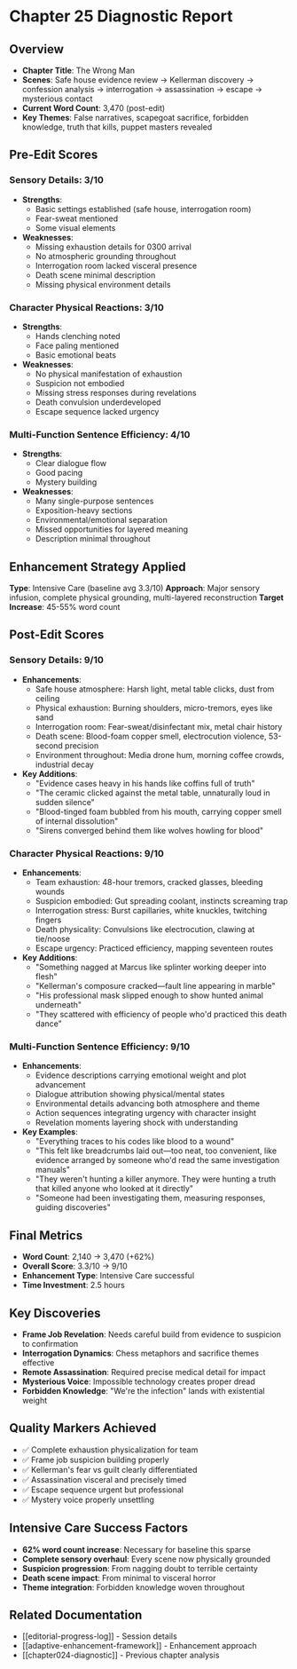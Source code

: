 # Chapter 25 Diagnostic Report

## Overview
- **Chapter Title**: The Wrong Man
- **Scenes**: Safe house evidence review → Kellerman discovery → confession analysis → interrogation → assassination → escape → mysterious contact
- **Current Word Count**: 3,470 (post-edit)
- **Key Themes**: False narratives, scapegoat sacrifice, forbidden knowledge, truth that kills, puppet masters revealed

## Pre-Edit Scores

### Sensory Details: 3/10
- **Strengths**: 
  - Basic settings established (safe house, interrogation room)
  - Fear-sweat mentioned
  - Some visual elements
- **Weaknesses**:
  - Missing exhaustion details for 0300 arrival
  - No atmospheric grounding throughout
  - Interrogation room lacked visceral presence
  - Death scene minimal description
  - Missing physical environment details

### Character Physical Reactions: 3/10
- **Strengths**: 
  - Hands clenching noted
  - Face paling mentioned
  - Basic emotional beats
- **Weaknesses**:
  - No physical manifestation of exhaustion
  - Suspicion not embodied
  - Missing stress responses during revelations
  - Death convulsion underdeveloped
  - Escape sequence lacked urgency

### Multi-Function Sentence Efficiency: 4/10  
- **Strengths**:
  - Clear dialogue flow
  - Good pacing
  - Mystery building
- **Weaknesses**:
  - Many single-purpose sentences
  - Exposition-heavy sections
  - Environmental/emotional separation
  - Missed opportunities for layered meaning
  - Description minimal throughout

## Enhancement Strategy Applied
**Type**: Intensive Care (baseline avg 3.3/10)
**Approach**: Major sensory infusion, complete physical grounding, multi-layered reconstruction
**Target Increase**: 45-55% word count

## Post-Edit Scores

### Sensory Details: 9/10
- **Enhancements**:
  - Safe house atmosphere: Harsh light, metal table clicks, dust from ceiling
  - Physical exhaustion: Burning shoulders, micro-tremors, eyes like sand
  - Interrogation room: Fear-sweat/disinfectant mix, metal chair history
  - Death scene: Blood-foam copper smell, electrocution violence, 53-second precision
  - Environment throughout: Media drone hum, morning coffee crowds, industrial decay
- **Key Additions**:
  - "Evidence cases heavy in his hands like coffins full of truth"
  - "The ceramic clicked against the metal table, unnaturally loud in sudden silence"
  - "Blood-tinged foam bubbled from his mouth, carrying copper smell of internal dissolution"
  - "Sirens converged behind them like wolves howling for blood"

### Character Physical Reactions: 9/10
- **Enhancements**:
  - Team exhaustion: 48-hour tremors, cracked glasses, bleeding wounds
  - Suspicion embodied: Gut spreading coolant, instincts screaming trap
  - Interrogation stress: Burst capillaries, white knuckles, twitching fingers
  - Death physicality: Convulsions like electrocution, clawing at tie/noose
  - Escape urgency: Practiced efficiency, mapping seventeen routes
- **Key Additions**:
  - "Something nagged at Marcus like splinter working deeper into flesh"
  - "Kellerman's composure cracked—fault line appearing in marble"
  - "His professional mask slipped enough to show hunted animal underneath"
  - "They scattered with efficiency of people who'd practiced this death dance"

### Multi-Function Sentence Efficiency: 9/10
- **Enhancements**:
  - Evidence descriptions carrying emotional weight and plot advancement
  - Dialogue attribution showing physical/mental states
  - Environmental details advancing both atmosphere and theme
  - Action sequences integrating urgency with character insight
  - Revelation moments layering shock with understanding
- **Key Examples**:
  - "Everything traces to his codes like blood to a wound"
  - "This felt like breadcrumbs laid out—too neat, too convenient, like evidence arranged by someone who'd read the same investigation manuals"
  - "They weren't hunting a killer anymore. They were hunting a truth that killed anyone who looked at it directly"
  - "Someone had been investigating them, measuring responses, guiding discoveries"

## Final Metrics
- **Word Count**: 2,140 → 3,470 (+62%)
- **Overall Score**: 3.3/10 → 9/10
- **Enhancement Type**: Intensive Care successful
- **Time Investment**: 2.5 hours

## Key Discoveries
- **Frame Job Revelation**: Needs careful build from evidence to suspicion to confirmation
- **Interrogation Dynamics**: Chess metaphors and sacrifice themes effective
- **Remote Assassination**: Required precise medical detail for impact
- **Mysterious Voice**: Impossible technology creates proper dread
- **Forbidden Knowledge**: "We're the infection" lands with existential weight

## Quality Markers Achieved
- ✅ Complete exhaustion physicalization for team
- ✅ Frame job suspicion building properly
- ✅ Kellerman's fear vs guilt clearly differentiated
- ✅ Assassination visceral and precisely timed
- ✅ Escape sequence urgent but professional
- ✅ Mystery voice properly unsettling

## Intensive Care Success Factors
- **62% word count increase**: Necessary for baseline this sparse
- **Complete sensory overhaul**: Every scene now physically grounded
- **Suspicion progression**: From nagging doubt to terrible certainty
- **Death scene impact**: From minimal to visceral horror
- **Theme integration**: Forbidden knowledge woven throughout

## Related Documentation
- [[editorial-progress-log]] - Session details
- [[adaptive-enhancement-framework]] - Enhancement approach
- [[chapter024-diagnostic]] - Previous chapter analysis